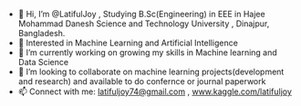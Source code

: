 - 👋 Hi, I’m @LatifulJoy , Studying B.Sc(Engineering) in EEE in Hajee Mohammad Danesh Science and Technology University , Dinajpur, Bangladesh.
- 👀 Interested in Machine Learning and Artificial Intelligence
- 🌱 I’m currently working on growing my skills in Machine learning and Data Science
- 💞️ I’m looking to collaborate on machine learning projects(development and research) and available to do confernce or journal paperwork
- 📫 Connect with me: latifuljoy74@gmail.com , www.kaggle.com/latifuljoy

<!---
LatifulJoy/LatifulJoy is a ✨ special ✨ repository because its `README.md` (this file) appears on your GitHub profile.
You can click the Preview link to take a look at your changes.
--->
